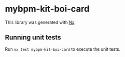 # mybpm-kit-boi-card

This library was generated with [Nx](https://nx.dev).

## Running unit tests

Run `nx test mybpm-kit-boi-card` to execute the unit tests.
